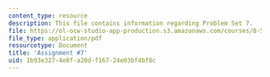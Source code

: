 ```yaml
---
content_type: resource
description: This file contains information regarding Problem Set 7.
file: https://ol-ocw-studio-app-production.s3.amazonaws.com/courses/8-592j-statistical-physics-in-biology-spring-2011/1b93e3274e8fa20df16724e03bf4bf8c_MIT8_592JS11_PS7.pdf
file_type: application/pdf
resourcetype: Document
title: 'Assignment #7'
uid: 1b93e327-4e8f-a20d-f167-24e03bf4bf8c
---
```

